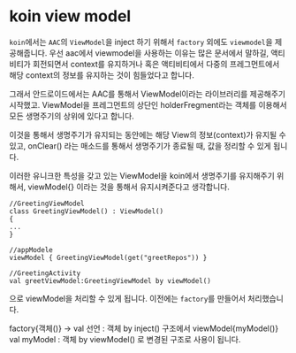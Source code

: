 # koin view model


`koin`에서는 `AAC`의 `ViewModel`을 inject 하기 위해서 `factory` 외에도 `viewmodel`을 제공해줍니다.
우선 aac에서 viewmodel을 사용하는 이유는 많은 문서에서 말하길, 액티비티가 회전되면서 context를 유지하거나
혹은 액티비티에서 다중의 프레그먼트에서 해당 context의 정보를 유지하는 것이 힘들었다고 합니다.

그래서 안드로이드에서는 AAC를 통해서 ViewModel이라는 라이브러리를 제공해주기 시작했고.
ViewModel을 프레그먼트의 상단인 holderFregment라는 객체를 이용해서 모든 생명주기의 상위에 있다고 합니다.

이것을 통해서 생명주기가 유지되는 동안에는 해당 View의 정보(context)가 유지될 수 있고,
onClear() 라는 매소드를 통해서 생명주기가 종료될 때, 값을 정리할 수 있게 됩니다.

이러한 유니크한 특성을 갖고 있는 ViewModel을 koin에서 생명주기를 유지해주기 위해서,
viewModel{} 이라는 것을 통해서 유지시켜준다고 생각합니다.
```
//GreetingViewModel
class GreetingViewModel() : ViewModel()
{
...
}

//appModele
viewModel { GreetingViewModel(get("greetRepos")) }

//GreetingActivity
val greetViewModel:GreetingViewModel by viewModel()

```
으로 viewModel을 처리할 수 있게 됩니다. 이전에는 `factory`를 만들어서 처리했습니다.

factory{객체()} -> val 선언 : 객체 by inject() 구조에서 viewModel{myModel()} val myModel : 객체 by viewModel()
로 변경된 구조로 사용이 됩니다.
